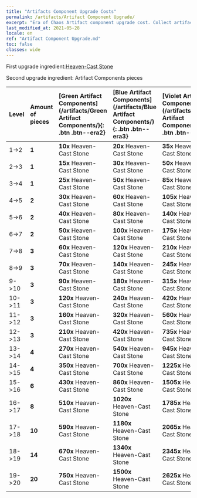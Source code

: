 ```yaml
---
title: "Artifacts Component Upgrade Costs"
permalink: /artifacts/Artifact Component Upgrade/
excerpt: "Era of Chaos Artifact component upgrade cost. Collect artifacts to improve your heroes' attributes and unlock powerful skills."
last_modified_at: 2021-05-28
locale: en
ref: "Artifact Component Upgrade.md"
toc: false
classes: wide
---
```


  First upgrade ingredient:[Heaven-Cast Stone](/Items/art_188/)

  Second upgrade ingredient: Artifact Components pieces 

  |  Level  | Amount of pieces | [Green Artifact Components](/artifacts/Green Artifact Components/){: .btn .btn--era2} | [Blue Artifact Components](/artifacts/Blue Artifact Components/){: .btn .btn--era3} | [Violet Artifact Components](/artifacts/Violet Artifact Components/){: .btn .btn--era4} | [Orange Artifact Components](/artifacts/Orange Artifact Components/){: .btn .btn--era5} |
  |:--------|:-----------------|:-------|:-------|:-------|:-------|
  | 1->2  | **1** | **10x** Heaven-Cast Stone | **20x** Heaven-Cast Stone | **35x** Heaven-Cast Stone | **60x** Heaven-Cast Stone |
  | 2->3  | **1** | **15x** Heaven-Cast Stone | **30x** Heaven-Cast Stone | **50x** Heaven-Cast Stone | **85x** Heaven-Cast Stone |
  | 3->4  | **1** | **25x** Heaven-Cast Stone | **50x** Heaven-Cast Stone | **85x** Heaven-Cast Stone | **145x** Heaven-Cast Stone |
  | 4->5  | **2** | **30x** Heaven-Cast Stone | **60x** Heaven-Cast Stone | **105x** Heaven-Cast Stone | **180x** Heaven-Cast Stone |
  | 5->6  | **2** | **40x** Heaven-Cast Stone | **80x** Heaven-Cast Stone | **140x** Heaven-Cast Stone | **240x** Heaven-Cast Stone |
  | 6->7  | **2** | **50x** Heaven-Cast Stone | **100x** Heaven-Cast Stone | **175x** Heaven-Cast Stone | **300x** Heaven-Cast Stone |
  | 7->8  | **3** | **60x** Heaven-Cast Stone | **120x** Heaven-Cast Stone | **210x** Heaven-Cast Stone | **360x** Heaven-Cast Stone |
  | 8->9  | **3** | **70x** Heaven-Cast Stone | **140x** Heaven-Cast Stone | **245x** Heaven-Cast Stone | **420x** Heaven-Cast Stone |
  | 9->10  | **3** | **90x** Heaven-Cast Stone | **180x** Heaven-Cast Stone | **315x** Heaven-Cast Stone | **540x** Heaven-Cast Stone |
  | 10->11  | **3** | **120x** Heaven-Cast Stone | **240x** Heaven-Cast Stone | **420x** Heaven-Cast Stone | **720x** Heaven-Cast Stone |
  | 11->12  | **3** | **160x** Heaven-Cast Stone | **320x** Heaven-Cast Stone | **560x** Heaven-Cast Stone | **960x** Heaven-Cast Stone |
  | 12->13  | **3** | **210x** Heaven-Cast Stone | **420x** Heaven-Cast Stone | **735x** Heaven-Cast Stone | **1260x** Heaven-Cast Stone |
  | 13->14  | **4** | **270x** Heaven-Cast Stone | **540x** Heaven-Cast Stone | **945x** Heaven-Cast Stone | **1620x** Heaven-Cast Stone |
  | 14->15  | **4** | **350x** Heaven-Cast Stone | **700x** Heaven-Cast Stone | **1225x** Heaven-Cast Stone | **2100x** Heaven-Cast Stone |
  | 15->16  | **6** | **430x** Heaven-Cast Stone | **860x** Heaven-Cast Stone | **1505x** Heaven-Cast Stone | **2580x** Heaven-Cast Stone |
  | 16->17  | **8** | **510x** Heaven-Cast Stone | **1020x** Heaven-Cast Stone | **1785x** Heaven-Cast Stone | **3060x** Heaven-Cast Stone |
  | 17->18  | **10** | **590x** Heaven-Cast Stone | **1180x** Heaven-Cast Stone | **2065x** Heaven-Cast Stone | **3540x** Heaven-Cast Stone |
  | 18->19  | **14** | **670x** Heaven-Cast Stone | **1340x** Heaven-Cast Stone | **2345x** Heaven-Cast Stone | **4020x** Heaven-Cast Stone |
  | 19->20  | **20** | **750x** Heaven-Cast Stone | **1500x** Heaven-Cast Stone | **2625x** Heaven-Cast Stone | **4500x** Heaven-Cast Stone |
